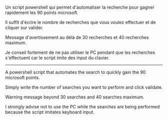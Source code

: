 Un script powershell qui permet d'automatiser la recherche pour gagner rapidement les 90 points microsoft.

Il suffit d'écrire le nombre de recherches que vous voulez effectuer et de cliquer sur valider.

Message d'avertissement au délà de 30 recherches et 40 recherches maximum.

Je conseil fortement de ne pas utiliser le PC pendant que les recherches s'effectuent car le script imite des input du clavier.

----------------------------------------------------------------------------------------------------------

A powershell script that automates the search to quickly gain the 90 microsoft points.

Simply write the number of searches you want to perform and click validate.

Warning message beyond 30 searches and 40 searches maximum.

I strongly advise not to use the PC while the searches are being performed because the script imitates keyboard input.
